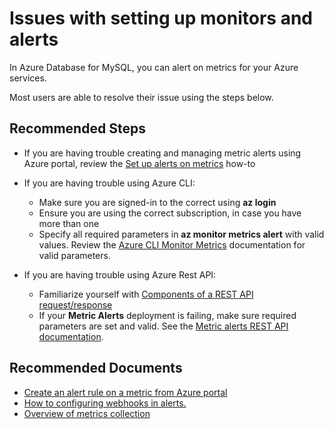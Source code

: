 <properties
    pageTitle="Issues with setting up monitors and alerts"
    description="Issues with setting up monitors and alerts"
    service="microsoft.dbformysql"
    resource="servers"
    authors="ambhatna"
    ms.author="ambhatna"
    displayOrder="260"
    selfHelpType="generic"
    supportTopicIds="32640066"
    resourceTags="servers, databases"
    productPesIds="16221"
    cloudEnvironments="public"
    articleId="254cd337-001c-4bd8-b997-6fef00412b75"
/>

# Issues with setting up monitors and alerts

In Azure Database for MySQL, you can alert on metrics for your Azure services.

Most users are able to resolve their issue using the steps below.

## **Recommended Steps**

* If you are having trouble creating and managing metric alerts using Azure portal, review the [Set up alerts on metrics](https://docs.microsoft.com/azure/mysql/howto-alert-on-metric#create-an-alert-rule-on-a-metric-from-the-azure-portal//) how-to
* If you are having trouble using Azure CLI:

  * Make sure you are signed-in to the correct using **az login**
  * Ensure you are using the correct subscription, in case you have more than one
  * Specify all required parameters in **az monitor metrics alert** with valid values. Review the [Azure CLI Monitor Metrics](https://docs.microsoft.com/azure/azure-monitor/platform/alerts-metric#with-azure-cli) documentation for valid parameters.

* If you are having trouble using Azure Rest API:

  * Familiarize yourself with [Components of a REST API request/response](https://docs.microsoft.com/rest/api/azure/#components-of-a-rest-api-requestresponse)
  * If your **Metric Alerts** deployment is failing, make sure required parameters are set and valid. See the [Metric alerts REST API documentation](https://docs.microsoft.com/rest/api/monitor/metricalerts).

## **Recommended Documents**

* [Create an alert rule on a metric from Azure portal](https://docs.microsoft.com/azure/mysql/howto-alert-on-metric#create-an-alert-rule-on-a-metric-from-the-azure-portal/)<br>
* [How to configuring webhooks in alerts.](https://docs.microsoft.com/azure/azure-monitor/platform/alerts-webhooks/)<br>
* [Overview of metrics collection](https://docs.microsoft.com/azure/azure-monitor/platform/data-platform#metrics/)
